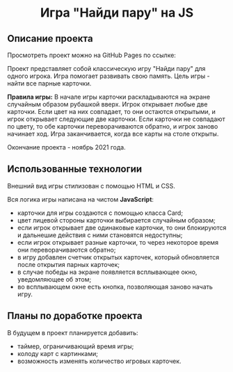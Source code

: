 <h1 align="center">Игра "Найди пару" на JS</h1>
<h2 align="left">Описание проекта</h2>

Просмотреть проект можно на GitHub Pages по ссылке:  

Проект представляет собой классическую игру "Найди пару" для одного игрока. Игра помогает развивать свою память. Цель игры - найти все парные карточки.

**Правила игры:**
В начале игры карточки раскладываются на экране случайным образом рубашкой вверх. 
Игрок открывает любые две карточки. Если цвет на них совпадает, то они остаются открытыми, и игрок открывает следующие две карточки. Если карточки не совпадают по цвету, то обе карточки переворачиваются обратно, и игрок заново начинает ход.
Игра заканчивается, когда все карты на столе открыты.

Окончание проекта - ноябрь 2021 года.

<h2 align="left">Использованные технологии</h2>

Внешний вид игры стилизован с помощью HTML и CSS. 

Вся логика игры написана на чистом **JavaScript**:

- карточки для игры создаются с помощью класса Card;
- цвет лицевой стороны карточки выбирается случайным образом;
- если игрок открывает две одинаковые карточки, то они блокируются и дальнешие действия с ними становятся недоступны;
- если игрок открывает разные карточки, то через некоторое время они переворачиваются обратно;
- в игру добавлен счетчик открытых карточек, который обновляется после открытия парных карточек;
- в случае победы на экране появляется всплывающее окно, уведомляющее об этом;
- во всплывающем окне есть кнопка, позволяющая заново начать игру.


<h2 align="left">Планы по доработке проекта</h2>

В будущем в проект планируется добавить:

- таймер, ограничивающий время игры;
- колоду карт с картинками;
- возможность изменять количество игровых карточек.
